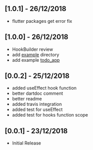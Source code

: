 ## [1.0.1] - 26/12/2018

* flutter packages get error fix

## [1.0.0] - 26/12/2018

* HookBuilder review
* add [example](example) directory
* add example [todo_app](example/todo_app)

## [0.0.2] - 25/12/2018

* added useEffect hook function
* better dartdoc comment
* better readme
* added travis integration
* added test for useEffect
* added test for hooks function scope

## [0.0.1] - 23/12/2018

* Initial Release
